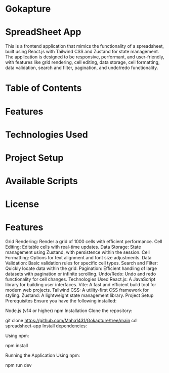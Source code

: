 # Gokapture
# SpreadSheet App
This is a frontend application that mimics the functionality of a spreadsheet, built using React.js with Tailwind CSS and Zustand for state management. The application is designed to be responsive, performant, and user-friendly, with features like grid rendering, cell editing, data storage, cell formatting, data validation, search and filter, pagination, and undo/redo functionality.

# Table of Contents
# Features
# Technologies Used
# Project Setup
# Available Scripts
# License
# Features
Grid Rendering: Render a grid of 1000 cells with efficient performance.
Cell Editing: Editable cells with real-time updates.
Data Storage: State management using Zustand, with persistence within the session.
Cell Formatting: Options for text alignment and font size adjustments.
Data Validation: Basic validation rules for specific cell types.
Search and Filter: Quickly locate data within the grid.
Pagination: Efficient handling of large datasets with pagination or infinite scrolling.
Undo/Redo: Undo and redo functionality for cell changes.
Technologies Used
React.js: A JavaScript library for building user interfaces.
Vite: A fast and efficient build tool for modern web projects.
Tailwind CSS: A utility-first CSS framework for styling.
Zustand: A lightweight state management library.
Project Setup
Prerequisites
Ensure you have the following installed:

Node.js (v14 or higher)
npm
Installation
Clone the repository:

git clone https://github.com/Maha1431/Gokapture/tree/main
cd spreadsheet-app
Install dependencies:

Using npm:

npm install

Running the Application
Using npm:

npm run dev
